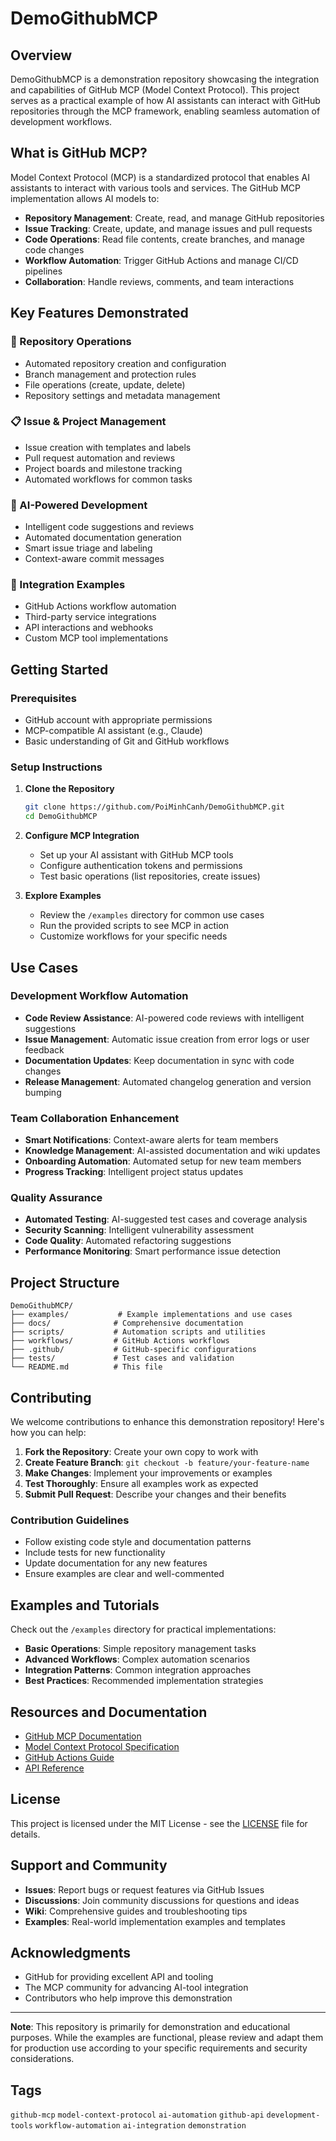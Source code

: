 # DemoGithubMCP

## Overview

DemoGithubMCP is a demonstration repository showcasing the integration and capabilities of GitHub MCP (Model Context Protocol). This project serves as a practical example of how AI assistants can interact with GitHub repositories through the MCP framework, enabling seamless automation of development workflows.

## What is GitHub MCP?

Model Context Protocol (MCP) is a standardized protocol that enables AI assistants to interact with various tools and services. The GitHub MCP implementation allows AI models to:

- **Repository Management**: Create, read, and manage GitHub repositories
- **Issue Tracking**: Create, update, and manage issues and pull requests  
- **Code Operations**: Read file contents, create branches, and manage code changes
- **Workflow Automation**: Trigger GitHub Actions and manage CI/CD pipelines
- **Collaboration**: Handle reviews, comments, and team interactions

## Key Features Demonstrated

### 🔧 Repository Operations
- Automated repository creation and configuration
- Branch management and protection rules
- File operations (create, update, delete)
- Repository settings and metadata management

### 📋 Issue & Project Management
- Issue creation with templates and labels
- Pull request automation and reviews
- Project boards and milestone tracking
- Automated workflows for common tasks

### 🤖 AI-Powered Development
- Intelligent code suggestions and reviews
- Automated documentation generation
- Smart issue triage and labeling
- Context-aware commit messages

### 🔄 Integration Examples
- GitHub Actions workflow automation
- Third-party service integrations
- API interactions and webhooks
- Custom MCP tool implementations

## Getting Started

### Prerequisites
- GitHub account with appropriate permissions
- MCP-compatible AI assistant (e.g., Claude)
- Basic understanding of Git and GitHub workflows

### Setup Instructions

1. **Clone the Repository**
   ```bash
   git clone https://github.com/PoiMinhCanh/DemoGithubMCP.git
   cd DemoGithubMCP
   ```

2. **Configure MCP Integration**
   - Set up your AI assistant with GitHub MCP tools
   - Configure authentication tokens and permissions
   - Test basic operations (list repositories, create issues)

3. **Explore Examples**
   - Review the `/examples` directory for common use cases
   - Run the provided scripts to see MCP in action
   - Customize workflows for your specific needs

## Use Cases

### Development Workflow Automation
- **Code Review Assistance**: AI-powered code reviews with intelligent suggestions
- **Issue Management**: Automatic issue creation from error logs or user feedback  
- **Documentation Updates**: Keep documentation in sync with code changes
- **Release Management**: Automated changelog generation and version bumping

### Team Collaboration Enhancement
- **Smart Notifications**: Context-aware alerts for team members
- **Knowledge Management**: AI-assisted documentation and wiki updates
- **Onboarding Automation**: Automated setup for new team members
- **Progress Tracking**: Intelligent project status updates

### Quality Assurance
- **Automated Testing**: AI-suggested test cases and coverage analysis
- **Security Scanning**: Intelligent vulnerability assessment
- **Code Quality**: Automated refactoring suggestions
- **Performance Monitoring**: Smart performance issue detection

## Project Structure

```
DemoGithubMCP/
├── examples/           # Example implementations and use cases
├── docs/              # Comprehensive documentation
├── scripts/           # Automation scripts and utilities  
├── workflows/         # GitHub Actions workflows
├── .github/           # GitHub-specific configurations
├── tests/             # Test cases and validation
└── README.md          # This file
```

## Contributing

We welcome contributions to enhance this demonstration repository! Here's how you can help:

1. **Fork the Repository**: Create your own copy to work with
2. **Create Feature Branch**: `git checkout -b feature/your-feature-name`
3. **Make Changes**: Implement your improvements or examples
4. **Test Thoroughly**: Ensure all examples work as expected
5. **Submit Pull Request**: Describe your changes and their benefits

### Contribution Guidelines
- Follow existing code style and documentation patterns
- Include tests for new functionality
- Update documentation for any new features
- Ensure examples are clear and well-commented

## Examples and Tutorials

Check out the `/examples` directory for practical implementations:

- **Basic Operations**: Simple repository management tasks
- **Advanced Workflows**: Complex automation scenarios
- **Integration Patterns**: Common integration approaches
- **Best Practices**: Recommended implementation strategies

## Resources and Documentation

- [GitHub MCP Documentation](https://docs.github.com/en/rest)
- [Model Context Protocol Specification](https://spec.modelcontextprotocol.io/)
- [GitHub Actions Guide](https://docs.github.com/en/actions)
- [API Reference](https://docs.github.com/en/rest/reference)

## License

This project is licensed under the MIT License - see the [LICENSE](LICENSE) file for details.

## Support and Community

- **Issues**: Report bugs or request features via GitHub Issues
- **Discussions**: Join community discussions for questions and ideas
- **Wiki**: Comprehensive guides and troubleshooting tips
- **Examples**: Real-world implementation examples and templates

## Acknowledgments

- GitHub for providing excellent API and tooling
- The MCP community for advancing AI-tool integration
- Contributors who help improve this demonstration

---

**Note**: This repository is primarily for demonstration and educational purposes. While the examples are functional, please review and adapt them for production use according to your specific requirements and security considerations.

## Tags

`github-mcp` `model-context-protocol` `ai-automation` `github-api` `development-tools` `workflow-automation` `ai-integration` `demonstration`
